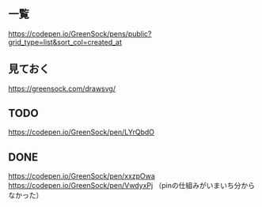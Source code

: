 ## 一覧
https://codepen.io/GreenSock/pens/public?grid_type=list&sort_col=created_at

## 見ておく
https://greensock.com/drawsvg/

## TODO
https://codepen.io/GreenSock/pen/LYrQbdO

## DONE
https://codepen.io/GreenSock/pen/xxzpOwa
https://codepen.io/GreenSock/pen/VwdyxPj （pinの仕組みがいまいち分からなかった）